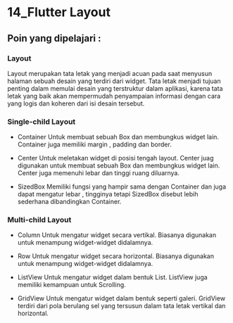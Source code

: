 # 14_Flutter Layout

## Poin yang dipelajari :

### Layout
Layout merupakan tata letak yang menjadi acuan pada saat menyusun halaman sebuah desain yang terdiri dari widget. Tata letak menjadi tujuan penting dalam memulai desain yang terstruktur dalam aplikasi, karena tata letak yang baik akan mempermudah penyampaian informasi dengan cara yang logis dan koheren dari isi desain tersebut.

### Single-child Layout
- Container 
Untuk membuat sebuah Box dan membungkus widget lain. Container juga memiliki margin , padding dan border.

- Center
Untuk meletakan widget di posisi tengah layout. Center juag digunakan untuk membuat sebuah Box dan membungkus widget lain. Center juga memenuhi lebar dan tinggi ruang diluarnya.

- SizedBox
Memiliki fungsi yang hampir sama dengan Container dan juga dapat mengatur lebar , tingginya tetapi SizedBox disebut lebih sederhana dibandingkan Container.

### Multi-child Layout
- Column 
Untuk mengatur widget secara vertikal. Biasanya digunakan untuk menampung widget-widget didalamnya.

- Row 
Untuk mengatur widget secara horizontal. Biasanya digunakan untuk menampung widget-widget didalamnya.

- ListView
Untuk mengatur widget dalam bentuk List. ListView juga memiliki kemampuan untuk Scrolling.

- GridView
Untuk mengatur widget dalam bentuk seperti galeri. GridView terdiri dari pola berulang sel yang tersusun dalam tata letak vertikal dan horizontal.